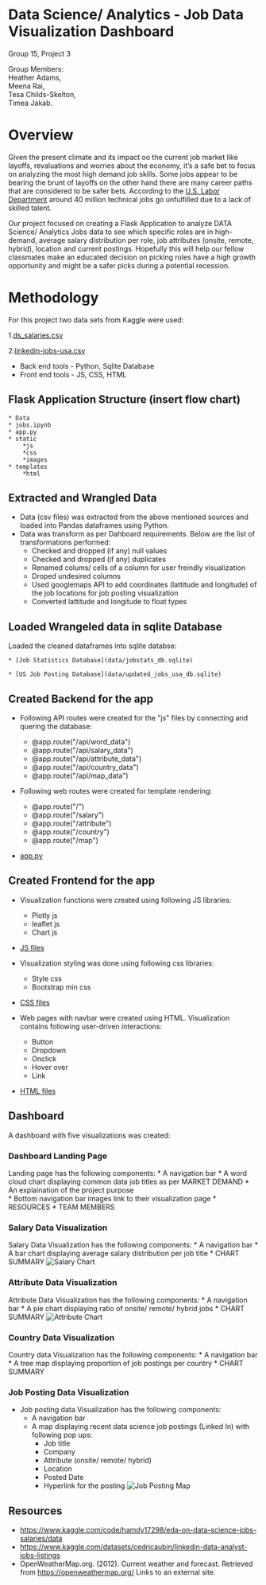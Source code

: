# Data Science/ Analytics - Job Data Visualization Dashboard
Group 15, Project 3 

Group Members:  
 Heather Adams,  
 Meena Rai,  
 Tesa Childs-Skelton,  
 Timea Jakab. 
 
		    
# Overview
Given the present climate and its impact oo the current job market like layoffs, revaluations and worries about the economy, it’s a safe bet to focus on analyzing the most high demand job skills. Some jobs appear to be bearing the brunt of layoffs on the other hand there are many career paths that are considered to be safer bets. According to the [U.S. Labor Department](https://www.bls.gov/ooh/math/data-scientists.htm) around 40 million technical jobs go unfulfilled due to a lack of skilled talent.

Our project focused on creating a Flask Application to analyze DATA Science/ Analytics Jobs data to see which specific roles are in high-demand, average salary distribution per role, job attributes (onsite, remote, hybrid), location and current postings. Hopefully this will help our fellow classmates make an educated decision on picking roles have a high growth opportunity and might be a safer picks during a potential recession.

# Methodology
For this project two data sets from Kaggle were used:  

1.[ds_salaries.csv](https://www.kaggle.com/code/hamdy17298/eda-on-data-science-jobs-salaries/data) 

2.[linkedin-jobs-usa.csv](https://www.kaggle.com/datasets/cedricaubin/linkedin-data-analyst-jobs-listings)
    
* Back end tools - Python, Sqlite Database
* Front end tools - JS, CSS, HTML

## Flask Application Structure (insert flow chart)
    * Data
    * jobs.ipynb
    * app.py
    * static
        *js
        *css
        *images
    * templates
        *html
    
## Extracted and Wrangled Data
* Data (csv files) was extracted from the above mentioned sources and loaded  into Pandas dataframes using Python.
* Data was transform as per Dahboard requirements. Below are the list of transformations performed:
    * Checked and dropped (if any) null values
    * Checked and dropped (if any) duplicates
    * Renamed colums/ cells of a column for user freindly visualization
    * Droped undesired columns
    * Used googlemaps API to add coordinates (lattitude and longitude) of the job locations for job posting visualization
    * Converted lattitude and longitude to float types 

## Loaded Wrangeled data in sqlite Database
Loaded the cleaned dataframes into sqlite databse:  

    * [Job Statistics Database](data/jobstats_db.sqlite) 
    
    * [US Job Posting Database](data/updated_jobs_usa_db.sqlite)

## Created Backend for the app
* Following API routes were created for the "js" files by connecting and quering the database:
    * @app.route("/api/word_data")
    * @app.route("/api/salary_data")
    * @app.route("/api/attribute_data")
    * @app.route("/api/country_data")
    * @app.route("/api/map_data")

* Following web routes were created for template rendering: 
    * @app.route("/")
    * @app.route("/salary")
    * @app.route("/attribute")
    * @app.route("/country")
    * @app.route("/map")
* [app.py](app.py)
    

## Created Frontend for the app
* Visualization functions were created using following JS libraries:
    * Plotly js 
    * leaflet js
    * Chart js 
* [JS files](static/js)

* Visualization styling was done using following css libraries:
    * Style css
    * Bootstrap min css
* [CSS files](static/css)

* Web pages with navbar were created using HTML. Visualization contains following user-driven interactions:
    * Button
    * Dropdown
    * Onclick
    * Hover over
    * Link
* [HTML files](templates)

## Dashboard
A dashboard with five visualizations was created:

### Dashboard Landing Page
Landing page  has the following components:
    * A navigation bar
    * A word cloud chart displaying common data job titles as per MARKET DEMAND
    * An explaination of the project purpose  
    * Bottom navigation bar images link to their visualization page
    * RESOURCES
    * TEAM MEMBERS

### Salary Data Visualization
Salary Data Visualization has the following components:
    * A navigation bar
    * A bar chart displaying average salary distribution per job title
    * CHART SUMMARY 
![Salary Chart](static/images/salary.png)

### Attribute Data Visualization
Attribute Data Visualization has the following components:
    * A navigation bar
    * A pie chart displaying ratio of onsite/ remote/ hybrid jobs
    * CHART SUMMARY 
![Attribute Chart](static/images/attribute.png)

### Country Data Visualization
Country data Visualization has the following components:
    * A navigation bar
    * A tree map displaying proportion of job postings per country
    * CHART SUMMARY


### Job Posting Data Visualization
* Job posting data Visualization has the following components:
    * A navigation bar
    * A map displaying recent data science job postings (Linked In) with following pop ups:
        * Job title
        * Company
        * Attribute (onsite/ remote/ hybrid)
        * Location
        * Posted Date
        * Hyperlink for the posting
![Job Posting Map](static/images/map.png)

## Resources
* https://www.kaggle.com/code/hamdy17298/eda-on-data-science-jobs-salaries/data
* https://www.kaggle.com/datasets/cedricaubin/linkedin-data-analyst-jobs-listings 
* OpenWeatherMap.org. (2012). Сurrent weather and forecast. Retrieved from https://openweathermap.org/ Links to an external site. 
